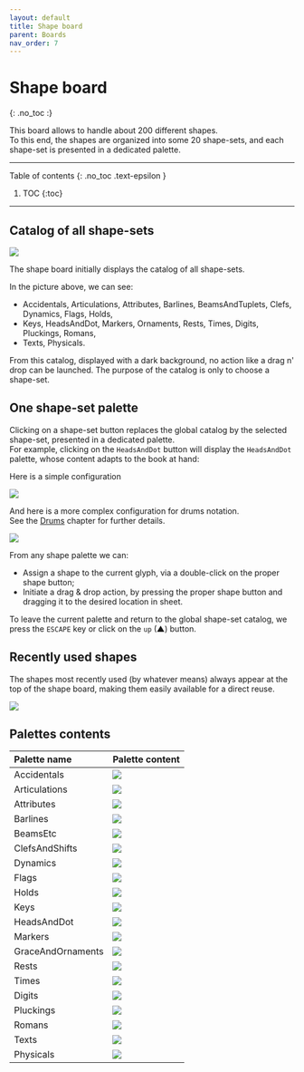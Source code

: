 ```yaml
---
layout: default
title: Shape board
parent: Boards
nav_order: 7
---
```

# Shape board
{: .no_toc :}

This board allows to handle about 200 different shapes.  
To this end, the shapes are organized into some 20 shape-sets,
and each shape-set is presented in a dedicated palette.

---
Table of contents
{: .no_toc .text-epsilon }
1. TOC
{:toc}
---

## Catalog of all shape-sets

![](../../assets/images/shape_board.png)

The shape board initially displays the catalog of all shape-sets.

In the picture above, we can see:
- Accidentals, Articulations, Attributes, Barlines, BeamsAndTuplets,
  Clefs, Dynamics, Flags, Holds,
- Keys, HeadsAndDot, Markers, Ornaments, Rests, Times, Digits,
  Pluckings, Romans,
- Texts, Physicals.

From this catalog, displayed with a dark background, no action like a drag n' drop can be launched.
The purpose of the catalog is only to choose a shape-set.

## One shape-set palette

Clicking on a shape-set button replaces the global catalog by the selected shape-set,
presented in a dedicated palette.  
For example, clicking on the ``HeadsAndDot`` button will display the ``HeadsAndDot`` palette,
whose content adapts to the book at hand:

Here is a simple configuration

![](../../assets/images/HeadsAndDot_palette.png)

And here is a more complex configuration for drums notation.   
See the [Drums](../../guides/specific/drums.md) chapter for further details.

![](../../assets/images/font_ophelia_heads.png)

From any shape palette we can:
* Assign a shape to the current glyph, via a double-click on the proper shape button;
* Initiate a drag & drop action, by pressing the proper shape button and dragging it
to the desired location in sheet.

To leave the current palette and return to the global shape-set catalog,
we press the `ESCAPE` key or click on the ``up`` (&#x25B2;) button.

## Recently used shapes
The shapes most recently used (by whatever means) always appear at the top of the shape board,
making them easily available for a direct reuse.

![](../../assets/images/shape_cache.png)

## Palettes contents

| Palette name      | Palette content |
| :---              | :---       |
| Accidentals       | ![](../../assets/images/Accidentals_palette.png) |
| Articulations     | ![](../../assets/images/Articulations_palette.png) |
| Attributes        | ![](../../assets/images/Attributes_palette.png) |
| Barlines          | ![](../../assets/images/Barlines_palette.png) |
| BeamsEtc          | ![](../../assets/images/BeamsEtc_palette.png) |
| ClefsAndShifts    | ![](../../assets/images/ClefsAndShifts_palette.png) |
| Dynamics          | ![](../../assets/images/Dynamics_palette.png) |
| Flags             | ![](../../assets/images/Flags_palette.png) |
| Holds             | ![](../../assets/images/Holds_palette.png) |
| Keys              | ![](../../assets/images/Keys_palette.png) |
| HeadsAndDot       | ![](../../assets/images/HeadsAndDot_palette.png) |
| Markers           | ![](../../assets/images/Markers_palette.png) |
| GraceAndOrnaments | ![](../../assets/images/GraceAndOrnaments_palette.png) |
| Rests             | ![](../../assets/images/Rests_palette.png) |
| Times             | ![](../../assets/images/Times_palette.png) |
| Digits            | ![](../../assets/images/Digits_palette.png) |
| Pluckings         | ![](../../assets/images/Pluckings_palette.png) |
| Romans            | ![](../../assets/images/Romans_palette.png) |
| Texts             | ![](../../assets/images/Texts_palette.png) |
| Physicals         | ![](../../assets/images/Physicals_palette.png) |
